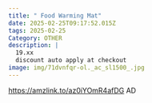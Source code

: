 ```yaml
---
title: " Food Warming Mat"
date: 2025-02-25T09:17:52.015Z
tags: 2025-02-25
Category: OTHER
description: |
  19.xx
  discount auto apply at checkout 
image: img/71dvnfqr-ol._ac_sl1500_.jpg
---
```

https://amzlink.to/az0iYOmR4afDG
AD